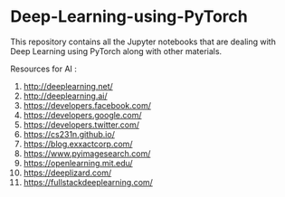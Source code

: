 # Deep-Learning-using-PyTorch
This repository contains all the Jupyter notebooks that are dealing with Deep Learning using PyTorch along with other materials.

Resources for AI :

1. http://deeplearning.net/
2. http://deeplearning.ai/
3. https://developers.facebook.com/
4. https://developers.google.com/
5. https://developers.twitter.com/
6. https://cs231n.github.io/
7. https://blog.exxactcorp.com/
8. https://www.pyimagesearch.com/
9. https://openlearning.mit.edu/
10. https://deeplizard.com/
11. https://fullstackdeeplearning.com/
